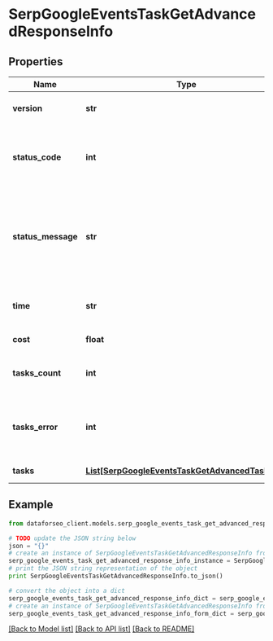 # SerpGoogleEventsTaskGetAdvancedResponseInfo


## Properties

Name | Type | Description | Notes
------------ | ------------- | ------------- | -------------
**version** | **str** | the current version of the API | [optional] 
**status_code** | **int** | general status code you can find the full list of the response codes here | [optional] 
**status_message** | **str** | general informational message you can find the full list of general informational messages here | [optional] 
**time** | **str** | total execution time, seconds | [optional] 
**cost** | **float** | total tasks cost, USD | [optional] 
**tasks_count** | **int** | the number of tasks in the tasks array | [optional] 
**tasks_error** | **int** | the number of tasks in the tasks array returned with an error | [optional] 
**tasks** | [**List[SerpGoogleEventsTaskGetAdvancedTaskInfo]**](SerpGoogleEventsTaskGetAdvancedTaskInfo.md) | array of tasks | [optional] 

## Example

```python
from dataforseo_client.models.serp_google_events_task_get_advanced_response_info import SerpGoogleEventsTaskGetAdvancedResponseInfo

# TODO update the JSON string below
json = "{}"
# create an instance of SerpGoogleEventsTaskGetAdvancedResponseInfo from a JSON string
serp_google_events_task_get_advanced_response_info_instance = SerpGoogleEventsTaskGetAdvancedResponseInfo.from_json(json)
# print the JSON string representation of the object
print SerpGoogleEventsTaskGetAdvancedResponseInfo.to_json()

# convert the object into a dict
serp_google_events_task_get_advanced_response_info_dict = serp_google_events_task_get_advanced_response_info_instance.to_dict()
# create an instance of SerpGoogleEventsTaskGetAdvancedResponseInfo from a dict
serp_google_events_task_get_advanced_response_info_form_dict = serp_google_events_task_get_advanced_response_info.from_dict(serp_google_events_task_get_advanced_response_info_dict)
```
[[Back to Model list]](../README.md#documentation-for-models) [[Back to API list]](../README.md#documentation-for-api-endpoints) [[Back to README]](../README.md)


